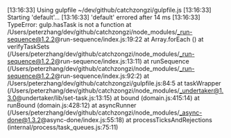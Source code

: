 [13:16:33] Using gulpfile ~/dev/github/catchzongzi/gulpfile.js
[13:16:33] Starting 'default'...
[13:16:33] 'default' errored after 14 ms
[13:16:33] TypeError: gulp.hasTask is not a function
    at /Users/peterzhang/dev/github/catchzongzi/node_modules/_run-sequence@1.2.2@run-sequence/index.js:19:22
    at Array.forEach (<anonymous>)
    at verifyTaskSets (/Users/peterzhang/dev/github/catchzongzi/node_modules/_run-sequence@1.2.2@run-sequence/index.js:13:11)
    at runSequence (/Users/peterzhang/dev/github/catchzongzi/node_modules/_run-sequence@1.2.2@run-sequence/index.js:92:2)
    at /Users/peterzhang/dev/github/catchzongzi/gulpfile.js:84:5
    at taskWrapper (/Users/peterzhang/dev/github/catchzongzi/node_modules/_undertaker@1.3.0@undertaker/lib/set-task.js:13:15)
    at bound (domain.js:415:14)
    at runBound (domain.js:428:12)
    at asyncRunner (/Users/peterzhang/dev/github/catchzongzi/node_modules/_async-done@1.3.2@async-done/index.js:55:18)
    at processTicksAndRejections (internal/process/task_queues.js:75:11)
